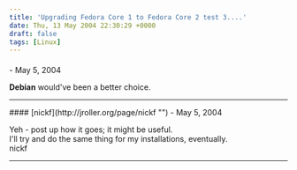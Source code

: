 ```yaml
---
title: 'Upgrading Fedora Core 1 to Fedora Core 2 test 3....'
date: Thu, 13 May 2004 22:30:29 +0000
draft: false
tags: [Linux]
---
```



#### 
[]( "") - <time datetime="2004-05-14 00:17:36">May 5, 2004</time>

**Debian** would've been a better choice.
<hr />
#### 
[nickf](http://jroller.org/page/nickf "") - <time datetime="2004-05-14 00:26:55">May 5, 2004</time>

Yeh - post up how it goes; it might be useful.  
I'll try and do the same thing for my installations, eventually.  
nickf
<hr />
